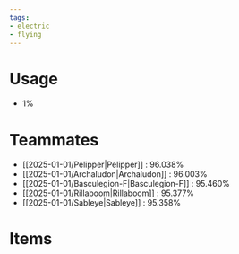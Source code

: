 ```yaml
---
tags:
- electric
- flying
---
```

# Usage
- 1%
# Teammates
- [[2025-01-01/Pelipper|Pelipper]] : 96.038%
- [[2025-01-01/Archaludon|Archaludon]] : 96.003%
- [[2025-01-01/Basculegion-F|Basculegion-F]] : 95.460%
- [[2025-01-01/Rillaboom|Rillaboom]] : 95.377%
- [[2025-01-01/Sableye|Sableye]] : 95.358%
# Items